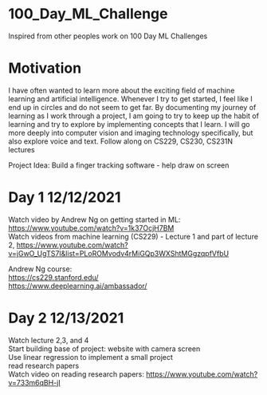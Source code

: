# 100_Day_ML_Challenge
Inspired from other peoples work on 100 Day ML Challenges

# Motivation
I have often wanted to learn more about the exciting field of machine learning and artificial intelligence. Whenever I try to get started, I feel like I end up in circles and do not seem to get far. By documenting my journey of learning as I work through a project, I am going to try to keep up the habit of learning and try to explore by implementing concepts that I learn.
I will go more deeply into computer vision and imaging technology specifically, but also explore voice and text.
Follow along on CS229, CS230, CS231N lectures

Project Idea: Build a finger tracking software - help draw on screen

# Day 1 12/12/2021
Watch video by Andrew Ng on getting started in ML: https://www.youtube.com/watch?v=1k37OcjH7BM  
Watch videos from machine learning (CS229) - Lecture 1 and part of lecture 2, https://www.youtube.com/watch?v=jGwO_UgTS7I&list=PLoROMvodv4rMiGQp3WXShtMGgzqpfVfbU  

Andrew Ng course:  
https://cs229.stanford.edu/  
https://www.deeplearning.ai/ambassador/  

# Day 2 12/13/2021
Watch lecture 2,3, and 4  
Start building base of project: website with camera screen  
Use linear regression to implement a small project  
read research papers  
Watch video on reading research papers: https://www.youtube.com/watch?v=733m6qBH-jI  
